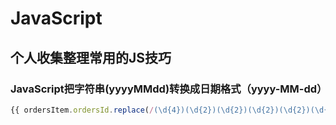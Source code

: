 # JavaScript

## 个人收集整理常用的JS技巧

### JavaScript把字符串(yyyyMMdd)转换成日期格式（yyyy-MM-dd）

```js
{{ ordersItem.ordersId.replace(/(\d{4})(\d{2})(\d{2})(\d{2})(\d{2})(\d{5})/, '$1-$2-$3 $4:$5') }}
```
